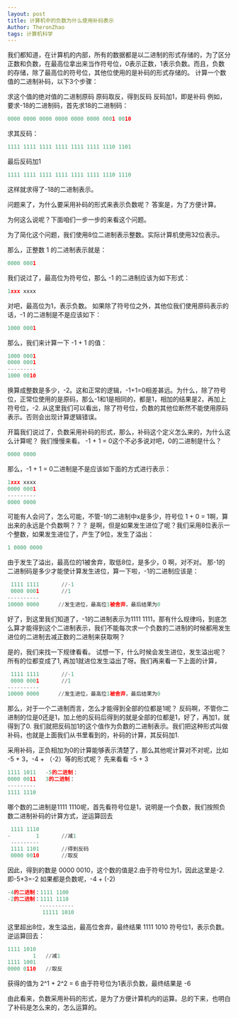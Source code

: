 ```yaml
---
layout: post
title: 计算机中的负数为什么使用补码表示
Author: TheronZhao
tags: 计算机科学
---
```

我们都知道，在计算机的内部，所有的数据都是以二进制的形式存储的，为了区分正数和负数，在最高位拿出来当作符号位，0表示正数，1表示负数。而且，负数的存储，除了最高位的符号位，其他位使用的是补码的形式存储的。
计算一个数值的二进制补码，以下3个步骤：

求这个值的绝对值的二进制原码
原码取反，得到反码
反码加1，即是补码
例如，要求-18的二进制码，首先求18的二进制码：

```python
0000 0000 0000 0000 0000 0000 0001 0010
```
求其反码：

```python
1111 1111 1111 1111 1111 1111 1110 1101
```
最后反码加1

```python
1111 1111 1111 1111 1111 1111 1110 1110
```
这样就求得了-18的二进制表示。

问题来了，为什么要采用补码的形式来表示负数呢？
答案是，为了方便计算。

为何这么说呢？下面咱们一步一步的来看这个问题。

为了简化这个问题，我们使用8位二进制表示整数。实际计算机使用32位表示。

那么，正整数 1 的二进制表示就是：

```python
0000 0001
```
我们说过了，最高位为符号位，那么 -1 的二进制应该为如下形式：

```python
1xxx xxxx
```
对吧，最高位为1，表示负数。
如果除了符号位之外，其他位我们使用原码表示的话，-1 的二进制是不是应该如下：

```python
1000 0001
```
那么，我们来计算一下 -1 + 1 的值：

```python
1000 0001
0000 0001
---------
1000 0010
```
换算成整数是多少，-2。这和正常的逻辑，-1+1=0相差甚远。为什么，除了符号位，正常位使用的是原码，那么-1和1是相同的，都是1，相加的结果是2，再加上符号位，-2.
从这里我们可以看出，除了符号位，负数的其他位断然不能使用原码表示。否则会出现计算逻辑错误。

开篇我们说过了，负数采用补码的形式，那么，补码这个定义怎么来的，为什么这么计算呢？
我们慢慢来看。
-1 + 1 = 0这个不必多说对吧，0的二进制是什么？

```python
0000 0000
```
那么，-1 + 1 = 0二进制是不是应该如下面的方式进行表示：

```python
1xxx xxxx
0000 0001
---------
0000 0000
```
可能有人会问了，怎么可能，不管-1的二进制中x是多少，符号位 1 + 0 = 1啊，算出来的永远是个负数啊？？？
是啊，但是如果发生进位了呢？我们采用8位表示一个整数，如果发生进位了，产生了9位，发生了溢出：

```python
1 0000 0000
```
由于发生了溢出，最高位的1被舍弃，取低8位，是多少，0 啊，对不对。
那-1的二进制码是多少才能使计算发生进位，算一下啦，-1的二进制应该是：

```python
 1111 1111       //-1
 0000 0001       //1
----------
10000 0000      //发生进位，最高位1被舍弃，最后结果为0
```
好了，到这里我们知道了，-1的二进制表示为1111 1111，那有什么规律吗，到底怎么算才能得到这个二进制表示，我们不能每次求一个负数的二进制的时候都用发生进位的二进制去减正数的二进制来获取啊？

是的，我们来找一下规律看看。
试想一下，什么时候会发生进位，发生溢出呢？
所有的位都变成了1, 再加1就进位发生溢出了呀。我们再来看一下上面的计算，

```python
 1111 1111       //-1
 0000 0001       //1
----------
10000 0000      //发生进位，最高位1被舍弃，最后结果为0
```
那么，对于一个二进制而言，怎么才能得到全部的位都是1呢？
反码啊，不管你二进制的位是0还是1，加上他的反码后得到的就是全部的位都是1，好了，再加1，就得到了0.
我们就把反码加1的这个值作为负数的二进制表示。我们把这种形式叫做补码，也就是上面我们从书里看到的，补码的计算，其反码加1.

采用补码，正负相加为0的计算能够表示清楚了，那么其他呢计算对不对呢，比如 -5 + 3，-4 + （-2）等的形式呢？
先来看看 -5 + 3

```python
1111 1011   -5的二进制： 
0000 0011   3的二进制：  
---------
1111 1110
```
哪个数的二进制是1111 1110呢，首先看符号位是1，说明是一个负数，我们按照负数二进制补码的计算方式，逆运算回去

```python
 1111 1110       
-        1       //减1
 ---------
 1111 1101       //得到反码
 0000 0010       //取反
```
因此，得到的数是 0000 0010，这个数的值是2.由于符号位为1，因此这里是-2.即-5+3=-2
如果都是负数呢，-4 + (-2)

```python
-4的二进制：1111 1100
-2的二进制：1111 1110
          -----------
           11111 1010
```
这里超出8位，发生溢出，最高位舍弃，最终结果 1111 1010
符号位1，表示负数。逆运算回去：

```python
1111 1010
        1   //减1
1111 1001
0000 0110   //取反
```
获得的值为 2^1 + 2^2 = 6
由于符号位为1表示负数，最终结果是 -6

由此看来，负数采用补码的形式，是为了方便计算机内的运算。总的下来，也明白了补码是怎么来的，怎么运算的。